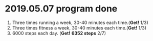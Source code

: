 # 2019.05.07 program done


 
1. Three times running a week, 30-40 minutes each time.(**Get!** 1/3)
2. Three times fitness a week, 30-40 minutes each time.(**Get!** 1/3)
3. 6000 steps each day. (**Get!** **6352 steps** 2/7)
